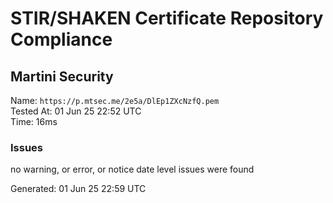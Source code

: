 # STIR/SHAKEN Certificate Repository Compliance

## Martini Security

Name: `https://p.mtsec.me/2e5a/DlEp1ZXcNzfQ.pem`\
Tested At: 01 Jun 25 22:52 UTC\
Time: 16ms

### Issues

no warning, or error, or notice date level issues were found

Generated: 01 Jun 25 22:59 UTC